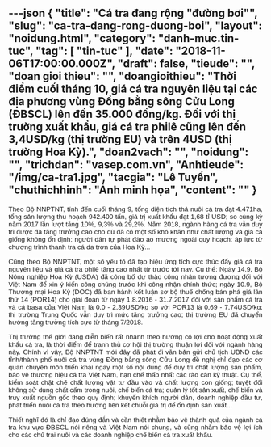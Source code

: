 ---json
{
    "title": "Cá tra đang rộng \"đường bơi\"",
    "slug": "ca-tra-dang-rong-duong-boi",
    "layout": "noidung.html",
    "category": "danh-muc.tin-tuc",
    "tag": [
        "tin-tuc"
    ],
    "date": "2018-11-06T17:00:00.000Z",
    "draft": false,
    "tieude": "",
    "doan gioi thieu": "",
    "doangioithieu": "Thời điểm cuối tháng 10, giá cá tra nguyên liệu tại các địa phương vùng Đồng bằng sông Cửu Long (ĐBSCL) lên đến 35.000 đồng/kg. Đối với thị trường xuất khẩu, giá cá tra philê cũng lên đến 3,4USD/kg (thị trường EU) và trên 4USD (thị trường Hoa Kỳ).",
    "doan2vach": "",
    "noidung": "",
    "trichdan": "vasep.com.vn",
    "Anhtieude": "/img/ca-tra1.jpg",
    "tacgia": "Lê Tuyến",
    "chuthichhinh": "Ảnh minh họa",
    "__content__": ""
}
---
<p style="text-align:justify"><span style="font-size:13px"><span style="color:#1b1b1b"><span style="font-family:Arial"><span style="background-color:#ffffff"><span style="font-size:10pt">Theo Bộ NNPTNT, t&iacute;nh đến cuối th&aacute;ng 9, tổng diện t&iacute;ch thả nu&ocirc;i c&aacute; tra đạt 4.471ha, tổng sản lượng thu hoạch 942.400 tấn, gi&aacute; trị xuất khẩu đạt 1,68 tỉ USD; so c&ugrave;ng kỳ năm 2017 lần lượt tăng 10%, 9,3% v&agrave; 29,2%. Năm 2018, ng&agrave;nh h&agrave;ng c&aacute; tra vẫn duy tr&igrave; được đ&agrave; tăng trưởng cao cho d&ugrave; đ&atilde; c&oacute; một số kh&oacute; khăn như chất lượng v&agrave; gi&aacute; c&aacute; giống kh&ocirc;ng ổn định; người d&acirc;n tự ph&aacute;t đ&agrave;o ao mương ngo&agrave;i quy hoạch; &aacute;p lực từ chương tr&igrave;nh thanh tra c&aacute; da trơn của Hoa Kỳ...</span></span></span></span></span></p>

<p style="text-align:justify"><span style="font-size:13px"><span style="background-color:white"><span style="color:#1b1b1b"><span style="font-family:Arial"><span style="font-size:10pt">Cũng theo Bộ NNPTNT, một số yếu tố đ&atilde; tạo hiệu ứng t&iacute;ch cực th&uacute;c đẩy gi&aacute; c&aacute; tra nguy&ecirc;n liệu v&agrave; gi&aacute; c&aacute; tra phil&ecirc; tăng cao nhất từ trước tới nay. Cụ thể: Ng&agrave;y 14.9, Bộ N&ocirc;ng nghiệp Hoa Kỳ (USDA) đ&atilde; c&ocirc;ng bố dự thảo c&ocirc;ng nhận tương đương đối với Việt Nam để xin &yacute; kiến c&ocirc;ng ch&uacute;ng trước khi c&ocirc;ng nhận ch&iacute;nh thức; ng&agrave;y 10.9, Bộ Thương mại Hoa Kỳ (DOC) đ&atilde; ban h&agrave;nh kết luận sơ bộ thuế chống b&aacute;n ph&aacute; gi&aacute; lần thứ 14 (POR14) cho giai đoạn từ ng&agrave;y 1.8.2016 - 31.7.2017 đối với sản phẩm c&aacute; tra v&agrave; c&aacute; basa của Việt Nam l&agrave; 0,0 - 2,39USD/kg so với POR13 l&agrave; 0,69 - 7,74USD/kg; thị trường Trung Quốc vẫn duy tr&igrave; mức tăng trưởng cao; thị trường EU đ&atilde; chuyển hướng tăng trưởng t&iacute;ch cực từ th&aacute;ng 7/2018.</span></span></span></span></span></p>

<p style="text-align:justify"><span style="font-size:13px"><span style="background-color:white"><span style="color:#1b1b1b"><span style="font-family:Arial"><span style="font-size:10pt">Thị trường thế giới đang diễn biến rất nhanh theo hướng c&oacute; lợi cho hoạt động xuất khẩu c&aacute; tra, l&agrave; thời điểm để tranh thủ cơ hội thị trường thuận lợi đối với ng&agrave;nh h&agrave;ng n&agrave;y. Ch&iacute;nh v&igrave; vậy, Bộ NNPTNT mới đ&acirc;y đ&atilde; ph&aacute;t đi văn bản gửi chủ tịch UBND c&aacute;c tỉnh/th&agrave;nh phố nu&ocirc;i c&aacute; tra v&ugrave;ng Đồng bằng s&ocirc;ng Cửu Long đề nghị chỉ đạo c&aacute;c cơ quan chuy&ecirc;n m&ocirc;n triển khai ngay một số nội dung để duy tr&igrave; chất lượng sản phẩm, bảo vệ thương hiệu c&aacute; tra Việt Nam, hạn chế thấp nhất c&aacute;c r&agrave;o cản kỹ thuật. Cụ thể, kiểm so&aacute;t chặt chẽ chất lượng vật tư đầu v&agrave;o v&agrave; chất lượng con giống; tuyệt đối kh&ocirc;ng sử dụng chất cấm trong nu&ocirc;i, chế biến c&aacute; tra; quản l&yacute; tốt sản xuất, chế biến v&agrave; truy xuất nguồn gốc theo quy định; khuyến kh&iacute;ch người d&acirc;n, doanh nghiệp đầu tư, ph&aacute;t triển nu&ocirc;i c&aacute; tra theo hướng li&ecirc;n kết chuỗi gi&aacute; trị để ổn định sản xuất...</span></span></span></span></span></p>

<p style="text-align:justify"><span style="font-size:13px"><span style="background-color:white"><span style="color:#1b1b1b"><span style="font-family:Arial"><span style="font-size:10pt">Thiết nghĩ đ&oacute; l&agrave; chỉ đạo đ&uacute;ng đắn v&agrave; cần thiết nhằm bảo vệ th&agrave;nh quả của ng&agrave;nh c&aacute; tra khu vực ĐBSCL n&oacute;i ri&ecirc;ng v&agrave; Việt Nam n&oacute;i chung, v&agrave; cũng nhằm bảo vệ lợi &iacute;ch cho c&aacute;c chủ trại nu&ocirc;i v&agrave; c&aacute;c doanh nghiệp chế biến c&aacute; tra xuất khẩu.</span></span></span></span></span></p>
